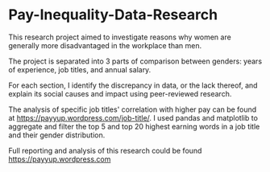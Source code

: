 # Pay-Inequality-Data-Research
This research project aimed to investigate reasons why women are generally more disadvantaged in the workplace than men. 

The project is separated into 3 parts of comparison between genders: years of experience, job titles, and annual salary.

For each section, I identify the discrepancy in data, or the lack thereof, and explain its social causes and impact using peer-reviewed research.

The analysis of specific job titles' correlation with higher pay can be found at https://payyup.wordpress.com/job-title/. I used pandas and matplotlib to aggregate and filter the top 5 and top 20 highest earning words in a job title and their gender distribution.

Full reporting and analysis of this research could be found https://payyup.wordpress.com
